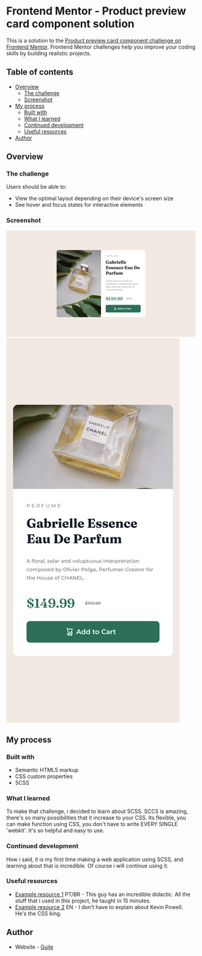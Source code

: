 # Frontend Mentor - Product preview card component solution

This is a solution to the [Product preview card component challenge on Frontend Mentor](https://www.frontendmentor.io/challenges/product-preview-card-component-GO7UmttRfa). Frontend Mentor challenges help you improve your coding skills by building realistic projects. 

## Table of contents

- [Overview](#overview)
  - [The challenge](#the-challenge)
  - [Screenshot](#screenshot)
- [My process](#my-process)
  - [Built with](#built-with)
  - [What I learned](#what-i-learned)
  - [Continued development](#continued-development)
  - [Useful resources](#useful-resources)
- [Author](#author)

## Overview

### The challenge

Users should be able to:

- View the optimal layout depending on their device's screen size
- See hover and focus states for interactive elements

### Screenshot

![](./screenshot/desktop.png)
![](./screenshot/mobile.png)

## My process

### Built with

- Semantic HTML5 markup
- CSS custom properties
- SCSS

### What I learned

To make that challenge, i decided to learn about SCSS. SCCS is amazing, there's so many possibilities that it increase to your CSS. Its flexible, you can make function using CSS, you don't have to write EVERY SINGLE 'webkit'. It's so helpful and easy to use. 

### Continued development

How i said, it is my first time making a web application using SCSS, and learning about that is incredible. Of course i will continue using it.

### Useful resources

- [Example resource 1](https://www.youtube.com/watch?v=KnsNYOPHyTc) PT/BR - This guy has an incredible didactic. All the stuff that i used in this project, he taught in 15 minutes.
- [Example resource 2](https://www.youtube.com/watch?v=o4cECvhrBo8) EN - I don't have to explain about Kevin Powell. He's the CSS king.

## Author

- Website - [Guile](https://www.guileshi.com)